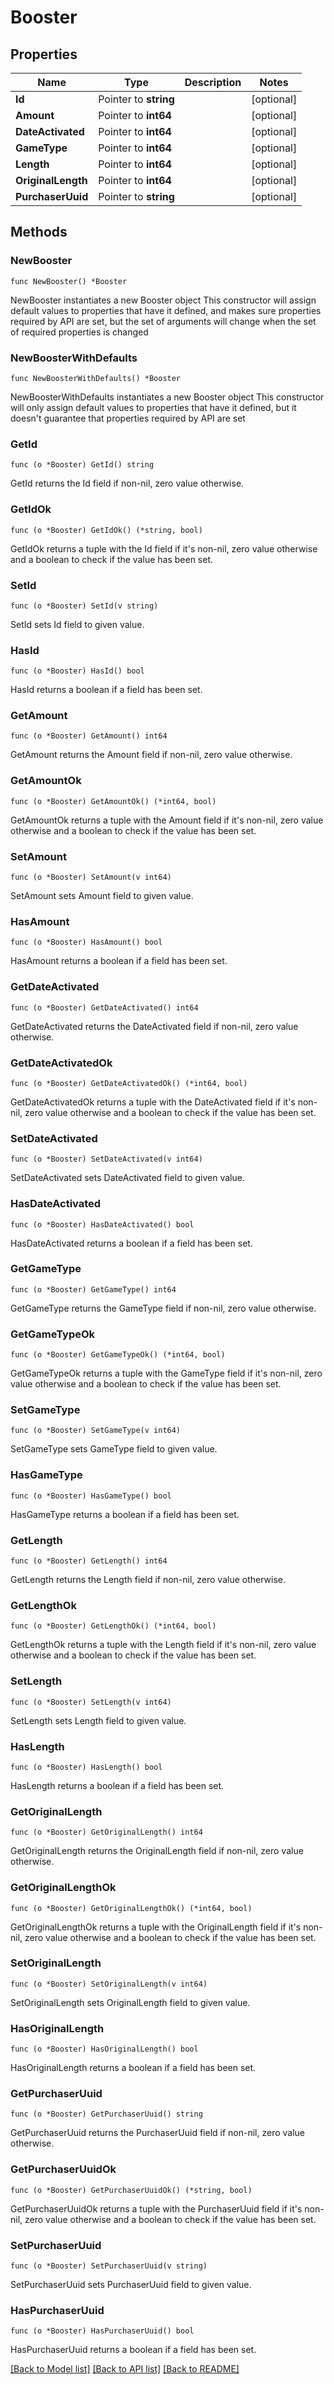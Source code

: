 # Booster

## Properties

Name | Type | Description | Notes
------------ | ------------- | ------------- | -------------
**Id** | Pointer to **string** |  | [optional] 
**Amount** | Pointer to **int64** |  | [optional] 
**DateActivated** | Pointer to **int64** |  | [optional] 
**GameType** | Pointer to **int64** |  | [optional] 
**Length** | Pointer to **int64** |  | [optional] 
**OriginalLength** | Pointer to **int64** |  | [optional] 
**PurchaserUuid** | Pointer to **string** |  | [optional] 

## Methods

### NewBooster

`func NewBooster() *Booster`

NewBooster instantiates a new Booster object
This constructor will assign default values to properties that have it defined,
and makes sure properties required by API are set, but the set of arguments
will change when the set of required properties is changed

### NewBoosterWithDefaults

`func NewBoosterWithDefaults() *Booster`

NewBoosterWithDefaults instantiates a new Booster object
This constructor will only assign default values to properties that have it defined,
but it doesn't guarantee that properties required by API are set

### GetId

`func (o *Booster) GetId() string`

GetId returns the Id field if non-nil, zero value otherwise.

### GetIdOk

`func (o *Booster) GetIdOk() (*string, bool)`

GetIdOk returns a tuple with the Id field if it's non-nil, zero value otherwise
and a boolean to check if the value has been set.

### SetId

`func (o *Booster) SetId(v string)`

SetId sets Id field to given value.

### HasId

`func (o *Booster) HasId() bool`

HasId returns a boolean if a field has been set.

### GetAmount

`func (o *Booster) GetAmount() int64`

GetAmount returns the Amount field if non-nil, zero value otherwise.

### GetAmountOk

`func (o *Booster) GetAmountOk() (*int64, bool)`

GetAmountOk returns a tuple with the Amount field if it's non-nil, zero value otherwise
and a boolean to check if the value has been set.

### SetAmount

`func (o *Booster) SetAmount(v int64)`

SetAmount sets Amount field to given value.

### HasAmount

`func (o *Booster) HasAmount() bool`

HasAmount returns a boolean if a field has been set.

### GetDateActivated

`func (o *Booster) GetDateActivated() int64`

GetDateActivated returns the DateActivated field if non-nil, zero value otherwise.

### GetDateActivatedOk

`func (o *Booster) GetDateActivatedOk() (*int64, bool)`

GetDateActivatedOk returns a tuple with the DateActivated field if it's non-nil, zero value otherwise
and a boolean to check if the value has been set.

### SetDateActivated

`func (o *Booster) SetDateActivated(v int64)`

SetDateActivated sets DateActivated field to given value.

### HasDateActivated

`func (o *Booster) HasDateActivated() bool`

HasDateActivated returns a boolean if a field has been set.

### GetGameType

`func (o *Booster) GetGameType() int64`

GetGameType returns the GameType field if non-nil, zero value otherwise.

### GetGameTypeOk

`func (o *Booster) GetGameTypeOk() (*int64, bool)`

GetGameTypeOk returns a tuple with the GameType field if it's non-nil, zero value otherwise
and a boolean to check if the value has been set.

### SetGameType

`func (o *Booster) SetGameType(v int64)`

SetGameType sets GameType field to given value.

### HasGameType

`func (o *Booster) HasGameType() bool`

HasGameType returns a boolean if a field has been set.

### GetLength

`func (o *Booster) GetLength() int64`

GetLength returns the Length field if non-nil, zero value otherwise.

### GetLengthOk

`func (o *Booster) GetLengthOk() (*int64, bool)`

GetLengthOk returns a tuple with the Length field if it's non-nil, zero value otherwise
and a boolean to check if the value has been set.

### SetLength

`func (o *Booster) SetLength(v int64)`

SetLength sets Length field to given value.

### HasLength

`func (o *Booster) HasLength() bool`

HasLength returns a boolean if a field has been set.

### GetOriginalLength

`func (o *Booster) GetOriginalLength() int64`

GetOriginalLength returns the OriginalLength field if non-nil, zero value otherwise.

### GetOriginalLengthOk

`func (o *Booster) GetOriginalLengthOk() (*int64, bool)`

GetOriginalLengthOk returns a tuple with the OriginalLength field if it's non-nil, zero value otherwise
and a boolean to check if the value has been set.

### SetOriginalLength

`func (o *Booster) SetOriginalLength(v int64)`

SetOriginalLength sets OriginalLength field to given value.

### HasOriginalLength

`func (o *Booster) HasOriginalLength() bool`

HasOriginalLength returns a boolean if a field has been set.

### GetPurchaserUuid

`func (o *Booster) GetPurchaserUuid() string`

GetPurchaserUuid returns the PurchaserUuid field if non-nil, zero value otherwise.

### GetPurchaserUuidOk

`func (o *Booster) GetPurchaserUuidOk() (*string, bool)`

GetPurchaserUuidOk returns a tuple with the PurchaserUuid field if it's non-nil, zero value otherwise
and a boolean to check if the value has been set.

### SetPurchaserUuid

`func (o *Booster) SetPurchaserUuid(v string)`

SetPurchaserUuid sets PurchaserUuid field to given value.

### HasPurchaserUuid

`func (o *Booster) HasPurchaserUuid() bool`

HasPurchaserUuid returns a boolean if a field has been set.


[[Back to Model list]](../README.md#documentation-for-models) [[Back to API list]](../README.md#documentation-for-api-endpoints) [[Back to README]](../README.md)


